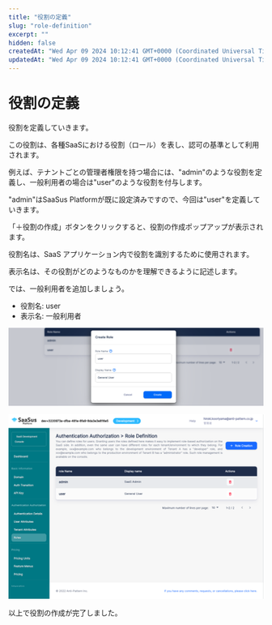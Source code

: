 ```yaml
---
title: "役割の定義"
slug: "role-definition"
excerpt: ""
hidden: false
createdAt: "Wed Apr 09 2024 10:12:41 GMT+0000 (Coordinated Universal Time)"
updatedAt: "Wed Apr 09 2024 10:12:41 GMT+0000 (Coordinated Universal Time)"
---
```


# 役割の定義

役割を定義していきます。

この役割は、各種SaaSにおける役割（ロール）を表し、認可の基準として利用されます。

例えば、テナントごとの管理者権限を持つ場合には、"admin"のような役割を定義し、一般利用者の場合は"user"のような役割を付与します。

"admin"はSaaSus Platformが既に設定済みですので、今回は"user"を定義していきます。

「＋役割の作成」ボタンをクリックすると、役割の作成ポップアップが表示されます。

役割名は、SaaS アプリケーション内で役割を識別するために使用されます。

表示名は、その役割がどのようなものかを理解できるように記述します。

では、一般利用者を追加しましょう。

- 役割名: user
- 表示名: 一般利用者

![01](/ja/img/saas-development-console/role-definition-01.png)

![01](/ja/img/saas-development-console/role-definition-02.png)

以上で役割の作成が完了しました。

